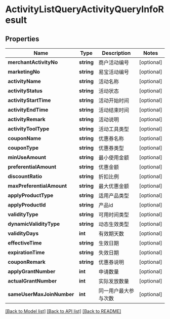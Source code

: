 # ActivityListQueryActivityQueryInfoResult

## Properties
Name | Type | Description | Notes
------------ | ------------- | ------------- | -------------
**merchantActivityNo** | **string** | 商户活动编号 | [optional] 
**marketingNo** | **string** | 易宝活动编号 | [optional] 
**activityName** | **string** | 活动名称 | [optional] 
**activityStatus** | **string** | 活动状态 | [optional] 
**activityStartTime** | **string** | 活动开始时间 | [optional] 
**activityEndTime** | **string** | 活动结束时间 | [optional] 
**activityRemark** | **string** | 活动说明 | [optional] 
**activityToolType** | **string** | 活动工具类型 | [optional] 
**couponName** | **string** | 优惠券名称 | [optional] 
**couponType** | **string** | 优惠券类型 | [optional] 
**minUseAmount** | **string** | 最小使用金额 | [optional] 
**preferentialAmount** | **string** | 优惠金额 | [optional] 
**discountRatio** | **string** | 折扣比例 | [optional] 
**maxPreferentialAmount** | **string** | 最大优惠金额 | [optional] 
**applyProductType** | **string** | 适用产品类型 | [optional] 
**applyProductId** | **string** | 产品id | [optional] 
**validityType** | **string** | 可用时间类型 | [optional] 
**dynamicValidityType** | **string** | 动态生效类型 | [optional] 
**validityDays** | **int** | 有效期天数 | [optional] 
**effectiveTime** | **string** | 生效日期 | [optional] 
**expirationTime** | **string** | 失效日期 | [optional] 
**couponRemark** | **string** | 优惠券说明 | [optional] 
**applyGrantNumber** | **int** | 申请数量 | [optional] 
**actualGrantNumber** | **int** | 实际发放数量 | [optional] 
**sameUserMaxJoinNumber** | **int** | 同一用户最大参与次数 | [optional] 

[[Back to Model list]](../README.md#documentation-for-models) [[Back to API list]](../README.md#documentation-for-api-endpoints) [[Back to README]](../README.md)


